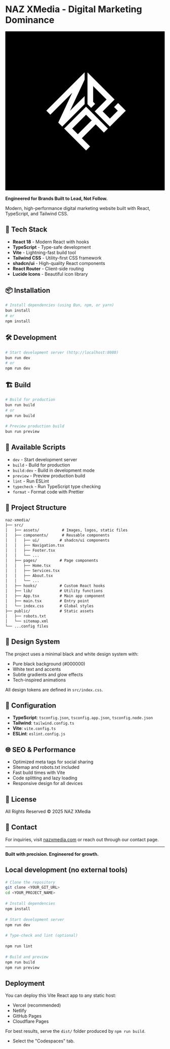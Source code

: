 # NAZ XMedia - Digital Marketing Dominance

![NAZ XMedia](./src/assets/nazxmedia-logo.jpg)

**Engineered for Brands Built to Lead, Not Follow.**

Modern, high-performance digital marketing website built with React, TypeScript, and Tailwind CSS.

## 🚀 Tech Stack

- **React 18** - Modern React with hooks
- **TypeScript** - Type-safe development
- **Vite** - Lightning-fast build tool
- **Tailwind CSS** - Utility-first CSS framework
- **shadcn/ui** - High-quality React components
- **React Router** - Client-side routing
- **Lucide Icons** - Beautiful icon library

## 📦 Installation

```bash
# Install dependencies (using Bun, npm, or yarn)
bun install
# or
npm install
```

## 🛠️ Development

```bash
# Start development server (http://localhost:8080)
bun run dev
# or
npm run dev
```

## 🏗️ Build

```bash
# Build for production
bun run build
# or
npm run build

# Preview production build
bun run preview
```

## 📝 Available Scripts

- `dev` - Start development server
- `build` - Build for production
- `build:dev` - Build in development mode
- `preview` - Preview production build
- `lint` - Run ESLint
- `typecheck` - Run TypeScript type checking
- `format` - Format code with Prettier

## 📁 Project Structure

```
naz-xmedia/
├── src/
│   ├── assets/          # Images, logos, static files
│   ├── components/      # Reusable components
│   │   ├── ui/         # shadcn/ui components
│   │   ├── Navigation.tsx
│   │   ├── Footer.tsx
│   │   └── ...
│   ├── pages/          # Page components
│   │   ├── Home.tsx
│   │   ├── Services.tsx
│   │   ├── About.tsx
│   │   └── ...
│   ├── hooks/          # Custom React hooks
│   ├── lib/            # Utility functions
│   ├── App.tsx         # Main app component
│   ├── main.tsx        # Entry point
│   └── index.css       # Global styles
├── public/             # Static assets
│   ├── robots.txt
│   └── sitemap.xml
└── ...config files
```

## 🎨 Design System

The project uses a minimal black and white design system with:
- Pure black background (#000000)
- White text and accents
- Subtle gradients and glow effects
- Tech-inspired animations

All design tokens are defined in `src/index.css`.

## 🔧 Configuration

- **TypeScript**: `tsconfig.json`, `tsconfig.app.json`, `tsconfig.node.json`
- **Tailwind**: `tailwind.config.ts`
- **Vite**: `vite.config.ts`
- **ESLint**: `eslint.config.js`

## 🌐 SEO & Performance

- Optimized meta tags for social sharing
- Sitemap and robots.txt included
- Fast build times with Vite
- Code splitting and lazy loading
- Responsive design for all devices

## 📄 License

All Rights Reserved © 2025 NAZ XMedia

## 🤝 Contact

For inquiries, visit [nazxmedia.com](https://nazxmedia.com) or reach out through our contact page.

---

**Built with precision. Engineered for growth.**

## Local development (no external tools)

```sh
# Clone the repository
git clone <YOUR_GIT_URL>
cd <YOUR_PROJECT_NAME>

# Install dependencies
npm install

# Start development server
npm run dev

# Type-check and lint (optional)

npm run lint

# Build and preview
npm run build
npm run preview
```

## Deployment

You can deploy this Vite React app to any static host:

- Vercel (recommended)
- Netlify
- GitHub Pages
- Cloudflare Pages

For best results, serve the `dist/` folder produced by `npm run build`.
- Select the "Codespaces" tab.
